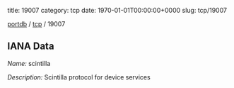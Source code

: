 title: 19007
category: tcp
date: 1970-01-01T00:00:00+0000
slug: tcp/19007

[portdb](/) / [tcp](/category/tcp.html) / 19007


## IANA Data

_Name:_ scintilla

_Description:_ Scintilla protocol for device services

